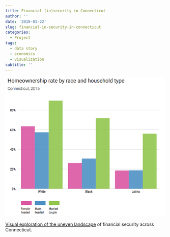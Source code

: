 ```yaml
---
title: Financial (in)security in Connecticut
author: ''
date: '2018-01-22'
slug: financial-in-security-in-connecticut
categories:
  - Project
tags:
  - data story
  - economics
  - visualization
subtitle: ''
---
```


![financial security](/post/2018-01-22-financial-in-security-in-connecticut_files/financial_security.png)

[Visual exploration of the uneven landscape](https://ct-data-haven.github.io/finsec/) of financial security across Connecticut.